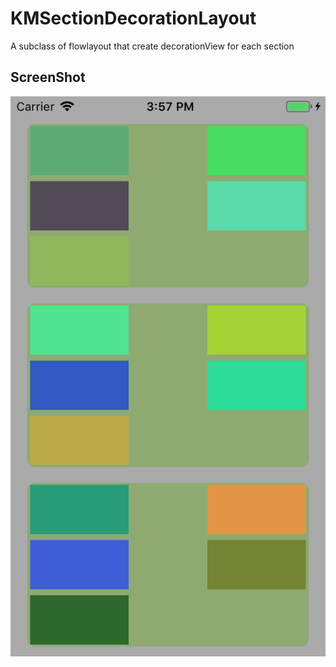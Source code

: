 # KMSectionDecorationLayout
A subclass of flowlayout that create decorationView for each section

## ScreenShot

![ScreenShot](https://github.com/sleepEarlier/KMSectionDecorationLayout/raw/master/screenShot.png)
